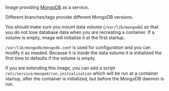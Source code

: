 Image providing [MongoDB](https://www.mongodb.org/) as a service.

Different branches/tags provide different MongoDB versions.

You should make sure you mount data volume (`/var/lib/mongodb`) so that you do not
lose database data when you are recreating a container. If a volume is empty, image
will initialize it at the first startup.

`/var/lib/mongodb/mongodb.conf` is used for configuration and you can modify it as needed.
Because it is inside the data volume it is initialized the first time to defaults if the
volume is empty.

If you are extending this image, you can add a script `/etc/service/mongod/run.initialization`
which will be run at a container startup, after the container is initialized, but before the
MongoDB daemon is run.
